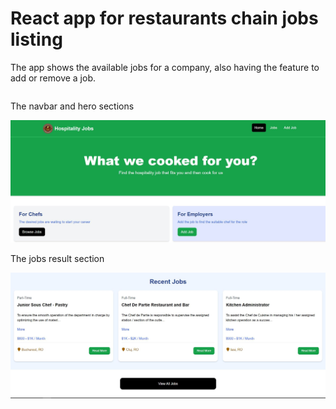 # React app for restaurants chain jobs listing

The app shows the available jobs for a company, also having the feature to add or remove a job.

```

```

The navbar and hero sections

![alt text](jobs-restaurant/src/assets/images/Navbar-hero.JPG)

The jobs result section

![alt text](jobs-restaurant/src/assets/images/RecentJobs.JPG)
